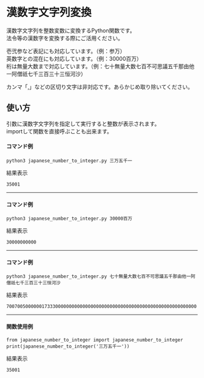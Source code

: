 # 漢数字文字列変換
漢数字文字列を整数変数に変換するPython関数です。  
法令等の漢数字を変換する際にご活用ください。  
  
壱弐参など表記にも対応しています。（例：参万）  
英数字との混在にも対応しています。（例：30000百万）  
桁は無量大数まで対応しています。（例：七十無量大数七百不可思議五千那由他一阿僧祇七千三百三十三恒河沙）  

カンマ「,」などの区切り文字は非対応です。あらかじめ取り除いてください。

## 使い方
引数に漢数字文字列を指定して実行すると整数が表示されます。  
importして関数を直接呼ぶことも出来ます。

#### コマンド例
```
python3 japanese_number_to_integer.py 三万五千一
```
結果表示
```
35001
```
---
#### コマンド例
```
python3 japanese_number_to_integer.py 30000百万
```
結果表示
```
30000000000
```
---
#### コマンド例
```
python3 japanese_number_to_integer.py 七十無量大数七百不可思議五千那由他一阿僧祇七千三百三十三恒河沙
```
結果表示
```
7007005000000173330000000000000000000000000000000000000000000000000000
```
---
#### 関数使用例
```
from japanese_number_to_integer import japanese_number_to_integer
print(japanese_number_to_integer('三万五千一'))
```
結果表示
```
35001
```
